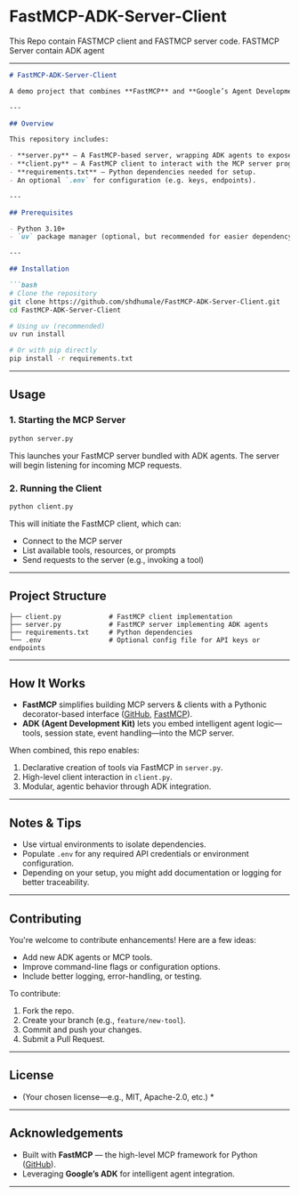 # FastMCP-ADK-Server-Client
This Repo contain FASTMCP client and FASTMCP  server code. FASTMCP  Server contain ADK agent

---

````markdown
# FastMCP-ADK-Server-Client

A demo project that combines **FastMCP** and **Google’s Agent Development Kit (ADK)** to build a powerful MCP (Model Context Protocol) server and client setup.

---

## Overview

This repository includes:

- **server.py** — A FastMCP-based server, wrapping ADK agents to expose tools via MCP.
- **client.py** — A FastMCP client to interact with the MCP server programmatically.
- **requirements.txt** — Python dependencies needed for setup.
- An optional `.env` for configuration (e.g. keys, endpoints).

---

## Prerequisites

- Python 3.10+  
- `uv` package manager (optional, but recommended for easier dependency handling)

---

## Installation

```bash
# Clone the repository
git clone https://github.com/shdhumale/FastMCP-ADK-Server-Client.git
cd FastMCP-ADK-Server-Client

# Using uv (recommended)
uv run install

# Or with pip directly
pip install -r requirements.txt
````

---

## Usage

### 1. Starting the MCP Server

```bash
python server.py
```

This launches your FastMCP server bundled with ADK agents. The server will begin listening for incoming MCP requests.

### 2. Running the Client

```bash
python client.py
```

This will initiate the FastMCP client, which can:

* Connect to the MCP server
* List available tools, resources, or prompts
* Send requests to the server (e.g., invoking a tool)

---

## Project Structure

```
├── client.py            # FastMCP client implementation
├── server.py            # FastMCP server implementing ADK agents
├── requirements.txt     # Python dependencies
└── .env                 # Optional config file for API keys or endpoints
```

---

## How It Works

* **FastMCP** simplifies building MCP servers & clients with a Pythonic decorator-based interface ([GitHub][1], [FastMCP][2]).
* **ADK (Agent Development Kit)** lets you embed intelligent agent logic—tools, session state, event handling—into the MCP server.

When combined, this repo enables:

1. Declarative creation of tools via FastMCP in `server.py`.
2. High-level client interaction in `client.py`.
3. Modular, agentic behavior through ADK integration.

---

## Notes & Tips

* Use virtual environments to isolate dependencies.
* Populate `.env` for any required API credentials or environment configuration.
* Depending on your setup, you might add documentation or logging for better traceability.

---

## Contributing

You're welcome to contribute enhancements! Here are a few ideas:

* Add new ADK agents or MCP tools.
* Improve command-line flags or configuration options.
* Include better logging, error-handling, or testing.

To contribute:

1. Fork the repo.
2. Create your branch (e.g., `feature/new-tool`).
3. Commit and push your changes.
4. Submit a Pull Request.

---

## License

* (Your chosen license—e.g., MIT, Apache-2.0, etc.) \*

---

## Acknowledgements

* Built with **FastMCP** — the high-level MCP framework for Python ([GitHub][1]).
* Leveraging **Google’s ADK** for intelligent agent integration.

---

[1]: https://github.com/jlowin/fastmcp?utm_source=chatgpt.com "jlowin/fastmcp: The fast, Pythonic way to build MCP servers and clients"
[2]: https://gofastmcp.com/clients/client?utm_source=chatgpt.com "The FastMCP Client"

